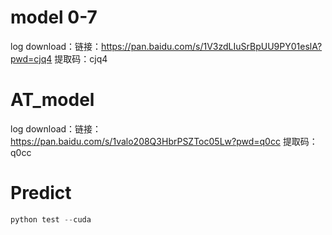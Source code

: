 # model 0-7
log download：链接：https://pan.baidu.com/s/1V3zdLIuSrBpUU9PY01eslA?pwd=cjq4 
提取码：cjq4 
# AT_model
log download：链接：https://pan.baidu.com/s/1valo208Q3HbrPSZToc05Lw?pwd=q0cc 
提取码：q0cc 
# Predict
```python
python test --cuda
```
